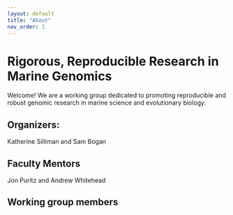 ```yaml
---
layout: default
title: "About"
nav_order: 1
---
```




# Rigorous, Reproducible Research in Marine Genomics


Welcome! We are a working group dedicated to promoting reproducible and robust genomic research in marine science and evolutionary biology.

## Organizers:

Katherine Silliman and Sam Bogan

## Faculty Mentors

Jon Puritz and Andrew Whitehead

## Working group members






